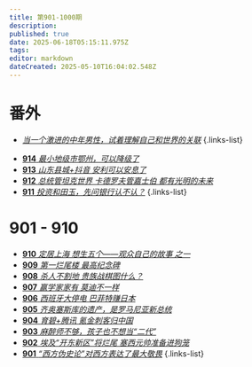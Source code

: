 ```yaml
---
title: 第901-1000期
description: 
published: true
date: 2025-06-18T05:15:11.975Z
tags: 
editor: markdown
dateCreated: 2025-05-10T16:04:02.548Z
---
```




# 番外

- [*当一个激进的中年男性，试着理解自己和世界的关联*](/main/901-1000/2025interview.md)
{.links-list}

<!--

# 991 - 1000

- [**1000** **](/main/901-1000/1000.md)
- [**999** **](/main/901-1000/999.md)
- [**998** **](/main/901-1000/998.md)
- [**997** **](/main/901-1000/997.md)
- [**996** **](/main/901-1000/996.md)
- [**995** **](/main/901-1000/995.md)
- [**994** **](/main/901-1000/994.md)
- [**993** **](/main/901-1000/993.md)
- [**992** **](/main/901-1000/992.md)
- [**991** **](/main/901-1000/991.md)
{.links-list}

# 981 - 990

- [**990** **](/main/901-1000/990.md)
- [**989** **](/main/901-1000/989.md)
- [**988** **](/main/901-1000/988.md)
- [**987** **](/main/901-1000/987.md)
- [**986** **](/main/901-1000/986.md)
- [**985** **](/main/901-1000/985.md)
- [**984** **](/main/901-1000/984.md)
- [**983** **](/main/901-1000/983.md)
- [**982** **](/main/901-1000/982.md)
- [**981** **](/main/901-1000/981.md)
{.links-list}

# 971 - 980

- [**980** **](/main/901-1000/980.md)
- [**979** **](/main/901-1000/979.md)
- [**978** **](/main/901-1000/978.md)
- [**977** **](/main/901-1000/977.md)
- [**976** **](/main/901-1000/976.md)
- [**975** **](/main/901-1000/975.md)
- [**974** **](/main/901-1000/974.md)
- [**973** **](/main/901-1000/973.md)
- [**972** **](/main/901-1000/972.md)
- [**971** **](/main/901-1000/971.md)
{.links-list}

# 961 - 970

- [**970** **](/main/901-1000/970.md)
- [**969** **](/main/901-1000/969.md)
- [**968** **](/main/901-1000/968.md)
- [**967** **](/main/901-1000/967.md)
- [**966** **](/main/901-1000/966.md)
- [**965** **](/main/901-1000/965.md)
- [**964** **](/main/901-1000/964.md)
- [**963** **](/main/901-1000/963.md)
- [**962** **](/main/901-1000/962.md)
- [**961** **](/main/901-1000/961.md)
{.links-list}

# 951 - 960

- [**960** **](/main/901-1000/960.md)
- [**959** **](/main/901-1000/959.md)
- [**958** **](/main/901-1000/958.md)
- [**957** **](/main/901-1000/957.md)
- [**956** **](/main/901-1000/956.md)
- [**955** **](/main/901-1000/955.md)
- [**954** **](/main/901-1000/954.md)
- [**953** **](/main/901-1000/953.md)
- [**952** **](/main/901-1000/952.md)
- [**951** **](/main/901-1000/951.md)
{.links-list}

# 941 - 950

- [**950** **](/main/901-1000/950.md)
- [**949** **](/main/901-1000/949.md)
- [**948** **](/main/901-1000/948.md)
- [**947** **](/main/901-1000/947.md)
- [**946** **](/main/901-1000/946.md)
- [**945** **](/main/901-1000/945.md)
- [**944** **](/main/901-1000/944.md)
- [**943** **](/main/901-1000/943.md)
- [**942** **](/main/901-1000/942.md)
- [**941** **](/main/901-1000/941.md)
{.links-list}

# 931 - 940

- [**940** **](/main/901-1000/940.md)
- [**939** **](/main/901-1000/939.md)
- [**938** **](/main/901-1000/938.md)
- [**937** **](/main/901-1000/937.md)
- [**936** **](/main/901-1000/936.md)
- [**935** **](/main/901-1000/935.md)
- [**934** **](/main/901-1000/934.md)
- [**933** **](/main/901-1000/933.md)
- [**932** **](/main/901-1000/932.md)
- [**931** **](/main/901-1000/931.md)
{.links-list}

# 921 - 930

- [**930** **](/main/901-1000/930.md)
- [**929** **](/main/901-1000/929.md)
- [**928** **](/main/901-1000/928.md)
- [**927** **](/main/901-1000/927.md)
- [**926** **](/main/901-1000/926.md)
- [**925** **](/main/901-1000/925.md)
- [**924** **](/main/901-1000/924.md)
- [**923** **](/main/901-1000/923.md)
- [**922** **](/main/901-1000/922.md)
- [**921** **](/main/901-1000/921.md)
{.links-list}

# 911 - 920

- [**920** **](/main/901-1000/920.md)
- [**919** **](/main/901-1000/919.md)
- [**918** **](/main/901-1000/918.md)
- [**917** **](/main/901-1000/917.md)
- [**916** **](/main/901-1000/916.md)
- [**915** **](/main/901-1000/915.md)-->
- [**914** *最小地级市鄂州，可以降级了*](/main/901-1000/914.md)
- [**913** *山东县城+抖音 安利可以安息了*](/main/901-1000/913.md)
- [**912** *总统管坦克世界 卡德罗夫管嘉士伯 都有光明的未来*](/main/901-1000/912.md)
- [**911** *投资和田玉，先问银行认不认？*](/main/901-1000/911.md)
{.links-list}

# 901 - 910

- [**910** *定居上海 想生五个——观众自己的故事 之一*](/main/901-1000/910.md)
- [**909** *第一烂尾楼 最高纪念碑*](/main/901-1000/909.md)
- [**908** *杀人不割地 贵族战棋图什么？*](/main/901-1000/908.md)
- [**907** *赢学家家有 莫迪不一样*](/main/901-1000/907.md)
- [**906** *西班牙大停电 巴菲特赚日本*](/main/901-1000/906.md)
- [**905** *齐奥塞斯库的遗产，是罗马尼亚新总统*](/main/901-1000/905.md)
- [**904** *育碧+腾讯 氪金刺客归中国*](/main/901-1000/904.md)
- [**903** *麻醉师不够，孩子也不想当“二代”*](/main/901-1000/903.md)
- [**902** *埃及“开东新区”将烂尾 塞西元帅准备进狗笼*](/main/901-1000/902.md)
- [**901** *“西方伪史论”对西方表达了最大敬畏*](/main/901-1000/901.md)
{.links-list}
